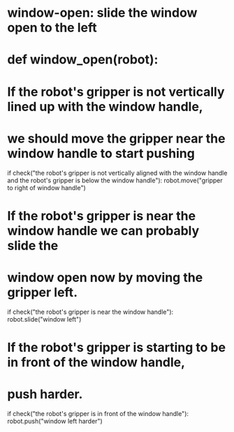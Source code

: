 # window-open: slide the window open to the left
# def window_open(robot):
# If the robot's gripper is not vertically lined up with the window handle,
# we should move the gripper near the window handle to start pushing
if check("the robot's gripper is not vertically aligned with the window handle and the robot's gripper is below the window handle"):
    robot.move("gripper to right of window handle")
# If the robot's gripper is near the window handle we can probably slide the
# window open now by moving the gripper left.
if check("the robot's gripper is near the window handle"):
    robot.slide("window left")
# If the robot's gripper is starting to be in front of the window handle,
# push harder.
if check("the robot's gripper is in front of the window handle"):
    robot.push("window left harder")